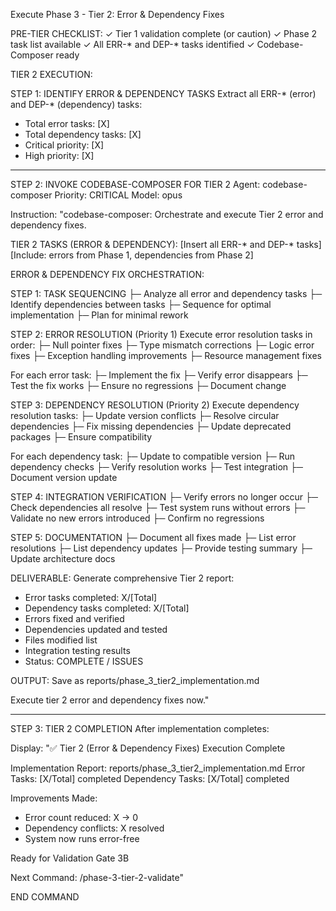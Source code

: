 Execute Phase 3 - Tier 2: Error & Dependency Fixes

PRE-TIER CHECKLIST:
✓ Tier 1 validation complete (or caution)
✓ Phase 2 task list available
✓ All ERR-* and DEP-* tasks identified
✓ Codebase-Composer ready

TIER 2 EXECUTION:

STEP 1: IDENTIFY ERROR & DEPENDENCY TASKS
Extract all ERR-* (error) and DEP-* (dependency) tasks:
- Total error tasks: [X]
- Total dependency tasks: [X]
- Critical priority: [X]
- High priority: [X]

---

STEP 2: INVOKE CODEBASE-COMPOSER FOR TIER 2
Agent: codebase-composer
Priority: CRITICAL
Model: opus

Instruction:
"codebase-composer: Orchestrate and execute Tier 2 error and dependency fixes.

TIER 2 TASKS (ERROR & DEPENDENCY):
[Insert all ERR-* and DEP-* tasks]
[Include: errors from Phase 1, dependencies from Phase 2]

ERROR & DEPENDENCY FIX ORCHESTRATION:

STEP 1: TASK SEQUENCING
├─ Analyze all error and dependency tasks
├─ Identify dependencies between tasks
├─ Sequence for optimal implementation
├─ Plan for minimal rework

STEP 2: ERROR RESOLUTION (Priority 1)
Execute error resolution tasks in order:
├─ Null pointer fixes
├─ Type mismatch corrections
├─ Logic error fixes
├─ Exception handling improvements
├─ Resource management fixes

For each error task:
├─ Implement the fix
├─ Verify error disappears
├─ Test the fix works
├─ Ensure no regressions
├─ Document change

STEP 3: DEPENDENCY RESOLUTION (Priority 2)
Execute dependency resolution tasks:
├─ Update version conflicts
├─ Resolve circular dependencies
├─ Fix missing dependencies
├─ Update deprecated packages
├─ Ensure compatibility

For each dependency task:
├─ Update to compatible version
├─ Run dependency checks
├─ Verify resolution works
├─ Test integration
├─ Document version update

STEP 4: INTEGRATION VERIFICATION
├─ Verify errors no longer occur
├─ Check dependencies all resolve
├─ Test system runs without errors
├─ Validate no new errors introduced
├─ Confirm no regressions

STEP 5: DOCUMENTATION
├─ Document all fixes made
├─ List error resolutions
├─ List dependency updates
├─ Provide testing summary
├─ Update architecture docs

DELIVERABLE:
Generate comprehensive Tier 2 report:
- Error tasks completed: X/[Total]
- Dependency tasks completed: X/[Total]
- Errors fixed and verified
- Dependencies updated and tested
- Files modified list
- Integration testing results
- Status: COMPLETE / ISSUES

OUTPUT: Save as reports/phase_3_tier2_implementation.md

Execute tier 2 error and dependency fixes now."

---

STEP 3: TIER 2 COMPLETION
After implementation completes:

Display:
"✅ Tier 2 (Error & Dependency Fixes) Execution Complete

Implementation Report: reports/phase_3_tier2_implementation.md
Error Tasks: [X/Total] completed
Dependency Tasks: [X/Total] completed

Improvements Made:
- Error count reduced: X → 0
- Dependency conflicts: X resolved
- System now runs error-free

Ready for Validation Gate 3B

Next Command: /phase-3-tier-2-validate"

END COMMAND